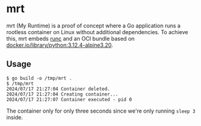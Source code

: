 # mrt

mrt (My Runtime) is a proof of concept where a Go application runs a rootless
container on Linux without additional dependencies. To achieve this, mrt embeds
[runc] and an OCI bundle based on [docker.io/library/python:3.12.4-alpine3.20].

## Usage

```
$ go build -o /tmp/mrt .
$ /tmp/mrt
2024/07/17 21:27:04 Container deleted.
2024/07/17 21:27:04 Creating container...
2024/07/17 21:27:07 Container executed - pid 0
```

The container only for only three seconds since we're only running `sleep 3`
inside.


[runc]: https://github.com/opencontainers/runc
[docker.io/library/python:3.12.4-alpine3.20]: https://hub.docker.com/layers/library/python/3.12.4-alpine3.20/images/sha256-ebe4166fcf7fd212975cb932440ba69cfd6c27fdb9ab2253f965a1d2d7f1c476
